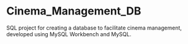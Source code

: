 # Cinema_Management_DB
SQL project for creating a database to facilitate cinema management, developed using MySQL Workbench and MySQL.
